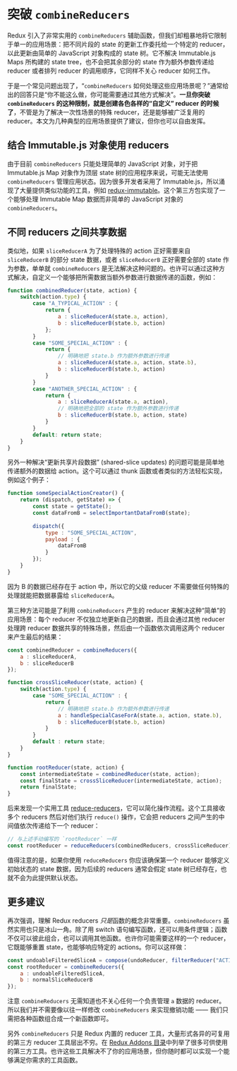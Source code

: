# 突破 `combineReducers`

Redux 引入了非常实用的 `combineReducers` 辅助函数，但我们却粗暴地将它限制于单一的应用场景：把不同片段的 state 的更新工作委托给一个特定的 reducer，以此更新由简单的 JavaScript 对象构成的 state 树。它不解决 Immutable.js Maps 所构建的 state tree，也不会把其余部分的 state 作为额外参数传递给 reducer 或者排列 reducer 的调用顺序，它同样不关心 reducer 如何工作。

于是一个常见问题出现了，“`combineReducers` 如何处理这些应用场景呢？”通常给出的回答只是“你不能这么做，你可能需要通过其他方式解决”。**一旦你突破 `combineReducers` 的这种限制，就是创建各色各样的“自定义” reducer 的时候了**，不管是为了解决一次性场景的特殊 reducer，还是能够被广泛复用的 reducer。本文为几种典型的应用场景提供了建议，但你也可以自由发挥。

## 结合 Immutable.js 对象使用 reducers

由于目前 `combineReducers` 只能处理简单的 JavaScript 对象，对于把 Immutable.js Map 对象作为顶层 state 树的应用程序来说，可能无法使用 `combineReducers` 管理应用状态。因为很多开发者采用了 Immutable.js，所以涌现了大量提供类似功能的工具，例如 [redux-immutable](https://github.com/gajus/redux-immutable)。这个第三方包实现了一个能够处理 Immutable Map 数据而非简单的 JavaScript 对象的 `combineReducers`。

## 不同 reducers 之间共享数据

类似地，如果 `sliceReducerA` 为了处理特殊的 action 正好需要来自 `sliceReducerB` 的部分 state 数据，或者 `sliceReducerB` 正好需要全部的 state 作为参数，单单就 `combineReducers` 是无法解决这种问题的。也许可以通过这种方式解决，自定义一个能够把所需数据当额外参数进行数据传递的函数，例如：

```js
function combinedReducer(state, action) {
    switch(action.type) {
        case "A_TYPICAL_ACTION" : {
            return {
                a : sliceReducerA(state.a, action),
                b : sliceReducerB(state.b, action)
            };
        }
        case "SOME_SPECIAL_ACTION" : {
            return {
                // 明确地把 state.b 作为额外参数进行传递 
                a : sliceReducerA(state.a, action, state.b),
                b : sliceReducerB(state.b, action)
            }        
        }
        case "ANOTHER_SPECIAL_ACTION" : {
            return {
                a : sliceReducerA(state.a, action),
                // 明确地把全部的 state 作为额外参数进行传递
                b : sliceReducerB(state.b, action, state)
            }         
        }    
        default: return state;
    }
}
```

另外一种解决“更新共享片段数据” (shared-slice updates) 的问题可能是简单地传递额外的数据给 action。这个可以通过 thunk 函数或者类似的方法轻松实现，例如这个例子：

```js
function someSpecialActionCreator() {
    return (dispatch, getState) => {
        const state = getState();
        const dataFromB = selectImportantDataFromB(state);
        
        dispatch({
            type : "SOME_SPECIAL_ACTION",
            payload : {
                dataFromB
            }
        });
    }
}
```

因为 B 的数据已经存在于 action 中，所以它的父级 reducer 不需要做任何特殊的处理就能把数据暴露给 `sliceReducerA`。

第三种方法可能是了利用 `combineReducers` 产生的 reducer 来解决这种“简单”的应用场景：每个 reducer 不仅独立地更新自己的数据，而且会通过其他 reducer 处理跨 reducer 数据共享的特殊场景，然后由一个函数依次调用这两个 reducer 来产生最后的结果：

```js
const combinedReducer = combineReducers({
    a : sliceReducerA,
    b : sliceReducerB
}); 

function crossSliceReducer(state, action) {
    switch(action.type) {
        case "SOME_SPECIAL_ACTION" : {
            return {
                // 明确地把 state.b 作为额外参数进行传递
                a : handleSpecialCaseForA(state.a, action, state.b),
                b : sliceReducerB(state.b, action)
            }        
        }
        default : return state;
    }
}

function rootReducer(state, action) {
    const intermediateState = combinedReducer(state, action);
    const finalState = crossSliceReducer(intermediateState, action);
    return finalState;
}
```

后来发现一个实用工具 [reduce-reducers](https://github.com/acdlite/reduce-reducers)，它可以简化操作流程。这个工具接收多个 reducers 然后对他们执行 `reduce()` 操作，它会把 reducers 之间产生的中间值依次传递给下一个 reducer：

```js
// 与上述手动编写的 `rootReducer` 一样
const rootReducer = reduceReducers(combinedReducers, crossSliceReducer);
```

值得注意的是，如果你使用 `reduceReducers` 你应该确保第一个 reducer 能够定义初始状态的 state 数据，因为后续的 reducers 通常会假定 state 树已经存在，也就不会为此提供默认状态。

## 更多建议

再次强调，理解 Redux reducers *只是*函数的概念非常重要。`combineReducers` 虽然实用也只是冰山一角。除了用 switch 语句编写函数，还可以用条件逻辑；函数不仅可以彼此组合，也可以调用其他函数。也许你可能需要这样的一个 reducer，它既能够重置 state，也能够响应特定的 actions。你可以这样做：

```js
const undoableFilteredSliceA = compose(undoReducer, filterReducer("ACTION_1", "ACTION_2"), sliceReducerA);
const rootReducer = combineReducers({
    a : undoableFilteredSliceA,
    b : normalSliceReducerB
});
```

注意 `combineReducers` 无需知道也不关心任何一个负责管理 `a` 数据的 reducer。所以我们并不需要像以往一样修改 `combineReducers` 来实现撤销功能 —— 我们只需把各种函数组合成一个新函数即可。

另外 `combineReducers` 只是 Redux 内置的 reducer 工具，大量形式各异的可复用的第三方 reducer 工具层出不穷。在 [Redux Addons 目录](https://github.com/markerikson/redux-ecosystem-links)中列举了很多可供使用的第三方工具。也许这些工具解决不了你的应用场景，但你随时都可以实现一个能够满足你需求的工具函数。

